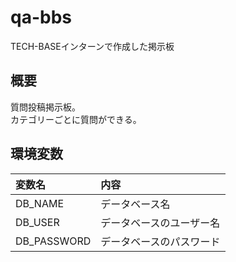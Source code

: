 # qa-bbs
TECH-BASEインターンで作成した掲示板

## 概要
質問投稿掲示板。  
カテゴリーごとに質問ができる。

## 環境変数
| 変数名 | 内容 |
| :----- | :--- |
| DB\_NAME | データベース名 |
| DB\_USER | データベースのユーザー名 |
| DB\_PASSWORD | データベースのパスワード |
